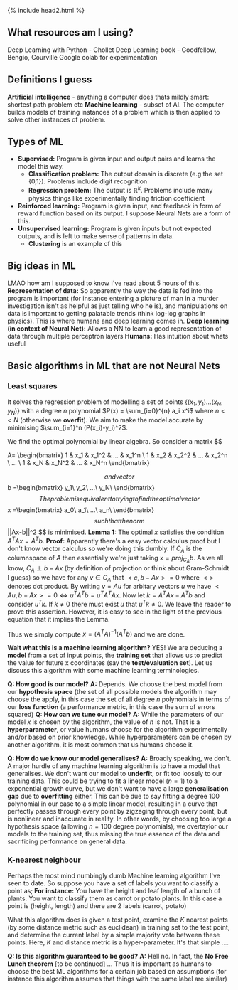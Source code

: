
{% include head2.html %}
## What resources am I using? 
Deep Learning with Python - Chollet
Deep Learning book - Goodfellow, Bengio, Courville
Google colab for experimentation

## Definitions I guess
**Artificial intelligence** - anything a computer does thats mildly smart: shortest path problem etc
**Machine learning** - subset of AI. The computer builds models of training instances of a problem which is then applied to solve other instances of problem.

## Types of ML
- **Supervised:** Program is given input and output pairs and learns the model this way.
  - **Classification problem:** The output domain is discrete (e.g the set {0,1}). Problems include digit recognition
  - **Regression problem:** The output is $\mathbb{R}^k$. Problems include many physics things like experimentally finding friction coefficient
- **Reinforced learning:** Program is given input, and feedback in form of reward function based on its output. I suppose Neural Nets are a form of this.
- **Unsupervised learning:** Program is given inputs but not expected outputs, and is left to make sense of patterns in data.
  - **Clustering** is an example of this
  
## Big ideas in ML
LMAO how am I supposed to know I've read about 5 hours of this.
**Representation of data:** 
So apparently the way the data is fed into the program is important (for instance entering a picture of man in a murder investigation isn't as helpful as just telling who he is), and manipulations on data is important to getting palatable trends (think log-log graphs in physics). This is where humans and deep learning comes in.
**Deep learning (in context of Neural Net):** 
Allows a NN to learn a good representation of data through multiple perceptron layers
**Humans:** 
Has intuition about whats useful

## Basic algorithms in ML that are not Neural Nets
### Least squares
It solves the regression problem of modelling a set of points $\{(x_1,y_1) ... (x_N,y_N)\}$ with a degree $n$ polynomial $P(x) = \sum_{i=0}^{n} a_i x^i$ where $n << N$ (otherwise we **overfit**). We aim to make the model accurate by minimising $\sum_{i=1}^n (P(x_i)-y_i)^2$.

We find the optimal polynomial by linear algebra. So consider a matrix 
$$

A=  \begin{bmatrix}
    1 & x_1 & x_1^2 & ... & x_1^n \\
    1 & x_2 & x_2^2 & ... & x_2^n \\
    ... \\
    1 & x_N & x_N^2 & ... & x_N^n 
  \end{bmatrix}
  
$$
and vector 
$$
b =\begin{bmatrix}
y_1\\
y_2\\
...\\
y_N\\
\end{bmatrix}
$$
The problem is equivalent to trying to find the optimal vector
$$
x =\begin{bmatrix}
a_0\\
a_1\\
...\\
a_n\\
\end{bmatrix}
$$
such that the norm
$$
||Ax-b||^2
$$
is minimised.
**Lemma 1:** The optimal $x$ satisfies the condition $A^TAx=A^Tb$.
**Proof:** Apparently there's a easy vector calculus proof but I don't know vector calculus so we're doing this dumbly. If $C_A$ is the columnspace of $A$ then essentially we're just taking $x=proj_{C_A}  b$. As we all know, $C_A \perp b-Ax$ (by definition of projection or think about Gram-Schmidt I guess) so we have for any $v\in C_A$ that $<c,b-Ax>=0$ where $<>$ denotes dot product. By writing $v=Au$ for arbitary vectors $u$ we have $<Au, b-Ax> = 0\iff u^{T} A^{T} b = u^{T} A^{T} Ax$. Now let $k = A^TAx-A^Tb$ and consider $u^{T} k$. If $k\neq 0$ there must exist $u$ that $u^Tk\neq 0$. We leave the reader to prove this assertion. However, it is easy to see in the light of the previous equation that it implies the Lemma.

Thus we simply compute $x=(A^TA)^{-1} (A^Tb)$ and we are done.

**Wait what this is a machine learning algorithm?**
YES! We are deducing a **model** from a set of input points, the **training set** that allows us to predict the value for future x coordinates (say the **test/evaluation set**). Let us discuss this algorithm with some machine learning terminologies.

**Q: How good is our model?**
**A:** Depends. We choose the best model from our **hypothesis space** (the set of all possible models the algorithm may choose the apply, in this case the set of all degree $n$ polynomials in terms of our **loss function** (a performance metric, in this case the sum of errors squared)
**Q: How can we tune our model?**
**A:** While the parameters of our model $x$ is chosen by the algorithm, the value of $n$ is not. That is a **hyperparameter**, or  value humans choose for the algorithm experimentally and/or based on prior knowledge. While hyperparameters can be chosen by another algorithm, it is most common that us humans choose it.

**Q: How do we know our model generalises?**
**A:** Broadly speaking, we don't. A major hurdle of any machine learning algorithm is to have a model that generalises. We don't want our model to **underfit**, or fit too loosely to our training data. This could be trying to fit a linear model ($n=1$) to a exponential growth curve, but we don't want to have a large **generalisation gap** due to **overfitting** either. This can be due to say fitting a degree 100 polynomial in our case to a simple linear model, resulting in a curve that perfectly passes through every point by zigzaging through every point, but is nonlinear and inaccurate in reality. In other words, by choosing too large a hypothesis space (allowing $n=100$ degree polynomials), we overtaylor our models to the training set, thus missing the true essence of the data and sacrificing performance on general data.
### K-nearest neighbour
Perhaps the most mind numbingly dumb Machine learning algorithm I've seen to date. So suppose you have a set of labels you want to classify a point as;
**For instance:** 
 You have the height and leaf length of a bunch of plants.
 You want to classify them as carrot or potato plants.
 In this case a point is (height, length) and there are 2 labels (carrot, potato)

What this algorithm does is given a test point, examine the $K$ nearest points (by some distance metric such as euclidean) in training set to the test point, and determine the current label by a simple majority vote between these points. Here, $K$ and distance metric is a hyper-parameter. It's that simple ....

**Q: Is this algorithm guaranteed to be good?**
**A:** Hell no. In fact, the **No Free Lunch theorem** [to be continued] ... Thus it is important as humans to choose the best ML algorithms for a certain job based on assumptions (for instance this algorithm assumes that things with the same label are similar)
